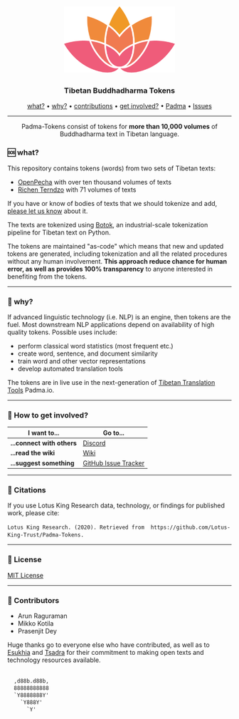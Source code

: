 <h1 align="center">
  <br>
  <a href="http://padma.io"><img src="https://raw.githubusercontent.com/Lotus-King-Research/Padma-Tokens/master/static/Padma_Logo_Icon.png" alt="Padma" width="250"></a>
  <br>
</h1>

<h3 align="center">Tibetan Buddhadharma Tokens</h3>

<p align="center">
  <a href="#sos-what">what?</a> •
  <a href="#gem-why">why?</a> •
  <a href="#gem-contributions">contributions</a> •
  <a href="#speech_balloon-how-to-get-involved">get involved?</a> •
  <a href="http://padma.io">Padma</a> •
  <a href="https://github.com/Lotus-King-Research/Padma-Tokens/issues">Issues</a>
</p>
<hr>
<p align="center">
Padma-Tokens consist of tokens for <strong>more than 10,000 volumes</strong> of Buddhadharma text in Tibetan language. 
</p>

### :sos: what?

This repository contains tokens (words) from two sets of Tibetan texts:

- [OpenPecha](https://github.com/OpenPecha) with over ten thousand volumes of texts
- [Richen Terndzo](https://rtz.tsadra.org/index.php/Main_Page) with 71 volumes of texts

If you have or know of bodies of texts that we should tokenize and add, [please let us know](https://github.com/Lotus-King-Trust/Padma-Tokens/issues) about it.

The texts are tokenized using [Botok](https://github.com/Esukhia/botok), an industrial-scale tokenization pipeline for Tibetan text on Python. 

The tokens are maintained "as-code" which means that new and updated tokens are generated, including tokenization and all the related procedures without any human involvement. <strong>This approach reduce chance for human error, as well as provides 100% transparency</strong> to anyone interested in benefiting from the tokens.

<hr>

### :gem: why?

If advanced linguistic technology (i.e. NLP) is an engine, then tokens are the fuel. Most downstream NLP applications depend on availability of high quality tokens. Possible uses include:

- perform classical word statistics (most frequent etc.)
- create word, sentence, and document similarity
- train word and other vector representations
- develop automated translation tools

The tokens are in live use in the next-generation of [Tibetan Translation Tools](http://padma.io) Padma.io. 

<hr>

### :speech_balloon: How to get involved?

| I want to...                     | Go to...                                                  |
| -------------------------------- | ---------------------------------------------------------- |
| **...connect with others**      | [Discord]                                            |
| **...read the wiki**           | [Wiki]                                  |
| **...suggest something**  | [GitHub Issue Tracker]                                     |

<hr>

### 📢 Citations

If you use Lotus King Research data, technology, or findings for published work, please cite:

`Lotus King Research. (2020). Retrieved from  https://github.com/Lotus-King-Trust/Padma-Tokens.`

<hr>

### 📃 License

[MIT License](https://github.com/Lotus-King-Trust/Padma-Tokens/blob/master/LICENSE)

[github issue tracker]: https://github.com/Lotus-King-Trust/Padma-Tokens/issues
[wiki]: https://github.com/Lotus-King-Trust/Padma-Tokens/wiki
[discord]: https://discord.gg/YXnv3GP

<hr>

### :raising_hand: Contributors

- Arun Raguraman
- Mikko Kotila
- Prasenjit Dey


Huge thanks go to everyone else who have contributed, as well as to [Esukhia](https://esukhia.net/) and [Tsadra](https://www.tsadra.org/) for their commitment to making open texts and technology resources available.

```

  ,d88b.d88b,
  88888888888
  `Y8888888Y'
    `Y888Y'   
      `Y'
```
